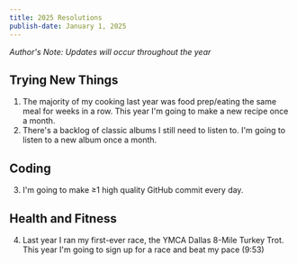 ```yaml
---
title: 2025 Resolutions
publish-date: January 1, 2025
---
```

_Author's Note: Updates will occur throughout the year_

## Trying New Things
1. The majority of my cooking last year was food prep/eating the same meal for weeks in a row. This year I'm going to make a new recipe once a month. 
2. There's a backlog of classic albums I still need to listen to. I'm going to listen to a new album once a month.

## Coding
3. I'm going to make &geq;1 high quality GitHub commit every day.

## Health and Fitness
4. Last year I ran my first-ever race, the YMCA Dallas 8-Mile Turkey Trot. This year I'm going to sign up for a race and beat my pace (9:53)